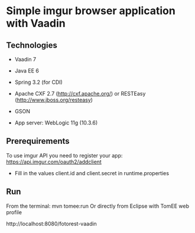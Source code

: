 Simple imgur browser application with Vaadin
======================

Technologies
-----------

* Vaadin 7
* Java EE 6
* Spring 3.2 (for CDI)
* Apache CXF 2.7 (http://cxf.apache.org/) or RESTEasy (http://www.jboss.org/resteasy)
* GSON

* App server: WebLogic 11g (10.3.6)

Prerequirements
---------------

To use imgur API you need to register your app: https://api.imgur.com/oauth2/addclient

* Fill in the values client.id and client.secret in runtime.properties

Run
---------------
From the terminal: mvn tomee:run
Or directly from Eclipse with TomEE web profile

http://localhost:8080/fotorest-vaadin
